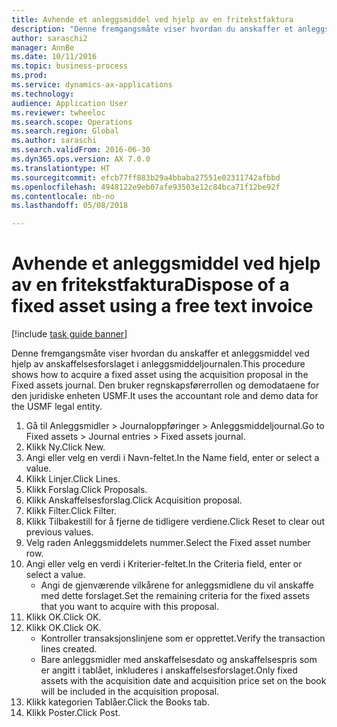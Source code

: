 ```yaml
--- 
title: Avhende et anleggsmiddel ved hjelp av en fritekstfaktura
description: "Denne fremgangsmåte viser hvordan du anskaffer et anleggsmiddel ved hjelp av anskaffelsesforslaget i anleggsmiddeljournalen."
author: saraschi2
manager: AnnBe
ms.date: 10/11/2016
ms.topic: business-process
ms.prod: 
ms.service: dynamics-ax-applications
ms.technology: 
audience: Application User
ms.reviewer: twheeloc
ms.search.scope: Operations
ms.search.region: Global
ms.author: saraschi
ms.search.validFrom: 2016-06-30
ms.dyn365.ops.version: AX 7.0.0
ms.translationtype: HT
ms.sourcegitcommit: efcb77ff883b29a4bbaba27551e02311742afbbd
ms.openlocfilehash: 4948122e9eb07afe93503e12c84bca71f12be92f
ms.contentlocale: nb-no
ms.lasthandoff: 05/08/2018

---
```

# <a name="dispose-of-a-fixed-asset-using-a-free-text-invoice"></a><span data-ttu-id="d1553-103">Avhende et anleggsmiddel ved hjelp av en fritekstfaktura</span><span class="sxs-lookup"><span data-stu-id="d1553-103">Dispose of a fixed asset using a free text invoice</span></span>

[!include [task guide banner](../../includes/task-guide-banner.md)]

<span data-ttu-id="d1553-104">Denne fremgangsmåte viser hvordan du anskaffer et anleggsmiddel ved hjelp av anskaffelsesforslaget i anleggsmiddeljournalen.</span><span class="sxs-lookup"><span data-stu-id="d1553-104">This procedure shows how to acquire a fixed asset using the acquisition proposal in the Fixed assets journal.</span></span> <span data-ttu-id="d1553-105">Den bruker regnskapsførerrollen og demodataene for den juridiske enheten USMF.</span><span class="sxs-lookup"><span data-stu-id="d1553-105">It uses the accountant role and demo data for the USMF legal entity.</span></span>

1. <span data-ttu-id="d1553-106">Gå til Anleggsmidler > Journaloppføringer > Anleggsmiddeljournal.</span><span class="sxs-lookup"><span data-stu-id="d1553-106">Go to Fixed assets > Journal entries > Fixed assets journal.</span></span>
2. <span data-ttu-id="d1553-107">Klikk Ny.</span><span class="sxs-lookup"><span data-stu-id="d1553-107">Click New.</span></span>
3. <span data-ttu-id="d1553-108">Angi eller velg en verdi i Navn-feltet.</span><span class="sxs-lookup"><span data-stu-id="d1553-108">In the Name field, enter or select a value.</span></span>
4. <span data-ttu-id="d1553-109">Klikk Linjer.</span><span class="sxs-lookup"><span data-stu-id="d1553-109">Click Lines.</span></span>
5. <span data-ttu-id="d1553-110">Klikk Forslag.</span><span class="sxs-lookup"><span data-stu-id="d1553-110">Click Proposals.</span></span>
6. <span data-ttu-id="d1553-111">Klikk Anskaffelsesforslag.</span><span class="sxs-lookup"><span data-stu-id="d1553-111">Click Acquisition proposal.</span></span>
7. <span data-ttu-id="d1553-112">Klikk Filter.</span><span class="sxs-lookup"><span data-stu-id="d1553-112">Click Filter.</span></span>
8. <span data-ttu-id="d1553-113">Klikk Tilbakestill for å fjerne de tidligere verdiene.</span><span class="sxs-lookup"><span data-stu-id="d1553-113">Click Reset to clear out previous values.</span></span>
9. <span data-ttu-id="d1553-114">Velg raden Anleggsmiddelets nummer.</span><span class="sxs-lookup"><span data-stu-id="d1553-114">Select the Fixed asset number row.</span></span>
10. <span data-ttu-id="d1553-115">Angi eller velg en verdi i Kriterier-feltet.</span><span class="sxs-lookup"><span data-stu-id="d1553-115">In the Criteria field, enter or select a value.</span></span>
    * <span data-ttu-id="d1553-116">Angi de gjenværende vilkårene for anleggsmidlene du vil anskaffe med dette forslaget.</span><span class="sxs-lookup"><span data-stu-id="d1553-116">Set the remaining criteria for the fixed assets that you want to acquire with this proposal.</span></span>  
11. <span data-ttu-id="d1553-117">Klikk OK.</span><span class="sxs-lookup"><span data-stu-id="d1553-117">Click OK.</span></span>
12. <span data-ttu-id="d1553-118">Klikk OK.</span><span class="sxs-lookup"><span data-stu-id="d1553-118">Click OK.</span></span>
    * <span data-ttu-id="d1553-119">Kontroller transaksjonslinjene som er opprettet.</span><span class="sxs-lookup"><span data-stu-id="d1553-119">Verify the transaction lines created.</span></span>  
    * <span data-ttu-id="d1553-120">Bare anleggsmidler med anskaffelsesdato og anskaffelsespris som er angitt i tablået, inkluderes i anskaffelsesforslaget.</span><span class="sxs-lookup"><span data-stu-id="d1553-120">Only fixed assets with the acquisition date and acquisition price set on the book will be included in the acquisition proposal.</span></span>  
13. <span data-ttu-id="d1553-121">Klikk kategorien Tablåer.</span><span class="sxs-lookup"><span data-stu-id="d1553-121">Click the Books tab.</span></span>
14. <span data-ttu-id="d1553-122">Klikk Poster.</span><span class="sxs-lookup"><span data-stu-id="d1553-122">Click Post.</span></span>


